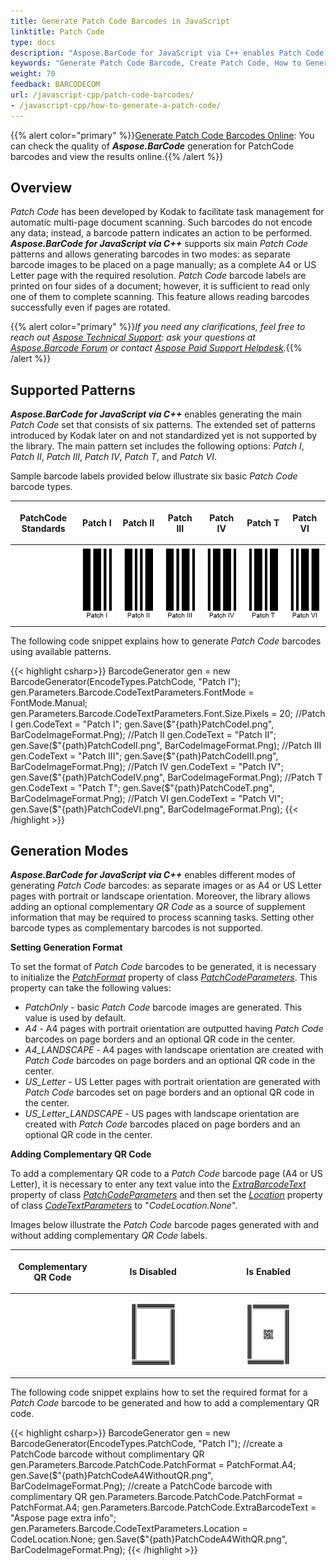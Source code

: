 ```yaml
---
title: Generate Patch Code Barcodes in JavaScript
linktitle: Patch Code
type: docs
description: "Aspose.BarCode for JavaScript via C++ enables Patch Code barcode generation."
keywords: "Generate Patch Code Barcode, Create Patch Code, How to Generate Patch Code barcodes, Aspose.BarCode for JavaScript via C++, JavaScript"
weight: 70
feedback: BARCODECOM
url: /javascript-cpp/patch-code-barcodes/
- /javascript-cpp/how-to-generate-a-patch-code/
---
```

{{% alert color="primary" %}}[Generate Patch Code Barcodes Online](https://products.aspose.app/barcode/generate/patchcode): You can check the quality of ***Aspose.BarCode*** generation for PatchCode barcodes and view the results online.{{% /alert %}}

## **Overview**
*Patch Code* has been developed by Kodak to facilitate task management for automatic multi-page document scanning. Such barcodes do not encode any data; instead, a barcode pattern indicates an action to be performed. ***Aspose.BarCode for JavaScript via C++*** supports six main *Patch Code* patterns and allows generating barcodes in two modes: as separate barcode images to be placed on a page manually; as a complete A4 or US Letter page with the required resolution. *Patch Code* barcode labels are printed on four sides of a document; however, it is sufficient to read only one of them to complete scanning. This feature allows reading barcodes successfully even if pages are rotated.
  
{{% alert color="primary" %}}*If you need any clarifications, feel free to reach out [Aspose Technical Support](/barcode/javascript-cpp/technical-support/): ask your questions at [Aspose.Barcode Forum](https://forum.aspose.com/c/barcode/13) or contact [Aspose Paid Support Helpdesk](https://helpdesk.aspose.com/).*{{% /alert %}}

## **Supported Patterns**
***Aspose.BarCode for JavaScript via C++*** enables generating the main *Patch Code* set that consists of six patterns. The extended set of patterns introduced by Kodak later on and not standardized yet is not supported by the library. The main pattern set includes the following options: *Patch I*, *Patch II*, *Patch III*, *Patch IV*, *Patch T*, and *Patch VI*.  
  
Sample barcode labels provided below illustrate six basic *Patch Code* barcode types.
  
|<p align="center">**PatchCode Standards**</p>|<p align="center">**Patch I**</p>|<p align="center">**Patch II**</p>|<p align="center">**Patch III**</p>|<p align="center">**Patch IV**</p>|<p align="center">**Patch T**</p>|<p align="center">**Patch VI**</p>|  
| :-: | :-: | :-: | :-: | :-: | :-: | :-: |
| |<img src="patchcodei.png">|<img src="patchcodeii.png">|<img src="patchcodeiii.png">|<img src="patchcodeiv.png">|<img src="patchcodet.png">|<img src="patchcodevi.png">|
  
The following code snippet explains how to generate *Patch Code* barcodes using available patterns.
  
{{< highlight csharp>}}
BarcodeGenerator gen = new BarcodeGenerator(EncodeTypes.PatchCode, "Patch I");
gen.Parameters.Barcode.CodeTextParameters.FontMode = FontMode.Manual;
gen.Parameters.Barcode.CodeTextParameters.Font.Size.Pixels = 20;
//Patch I
gen.CodeText = "Patch I";
gen.Save($"{path}PatchCodeI.png", BarCodeImageFormat.Png);
//Patch II
gen.CodeText = "Patch II";
gen.Save($"{path}PatchCodeII.png", BarCodeImageFormat.Png);
//Patch III
gen.CodeText = "Patch III";
gen.Save($"{path}PatchCodeIII.png", BarCodeImageFormat.Png);
//Patch IV
gen.CodeText = "Patch IV";
gen.Save($"{path}PatchCodeIV.png", BarCodeImageFormat.Png);
//Patch T
gen.CodeText = "Patch T";
gen.Save($"{path}PatchCodeT.png", BarCodeImageFormat.Png);
//Patch VI
gen.CodeText = "Patch VI";
gen.Save($"{path}PatchCodeVI.png", BarCodeImageFormat.Png);
{{< /highlight >}}


## **Generation Modes**
***Aspose.BarCode for JavaScript via C++*** enables different modes of generating *Patch Code* barcodes: as separate images or as A4 or US Letter pages with portrait or landscape orientation. Moreover, the library allows adding an optional complementary *QR Code* as a source of supplement information that may be required to process scanning tasks. Setting other barcode types as complementary barcodes is not supported.  
  
**Setting Generation Format** 
  
To set the format of *Patch Code* barcodes to be generated, it is necessary to initialize the [*PatchFormat*](https://reference.aspose.com/barcode/javascript-cpp/aspose.barcode.generation/patchcodeparameters/properties/patchformat) property of class [*PatchCodeParameters*](https://reference.aspose.com/barcode/javascript-cpp/aspose.barcode.generation/patchcodeparameters). This property can take the following values: 
- *PatchOnly* - basic *Patch Code* barcode images are generated. This value is used by default. 
- *A4* - A4 pages with portrait orientation are outputted having *Patch Code* barcodes on page borders and an optional QR code in the center.
- *A4_LANDSCAPE* - A4 pages with landscape orientation are created with *Patch Code* barcodes on page borders and an optional QR code in the center. 
- *US_Letter* - US Letter pages with portrait orientation are generated with *Patch Code* barcodes set on page borders and an optional QR code in the center.
- *US_Letter_LANDSCAPE* - US pages with landscape orientation are created with *Patch Code* barcodes placed on page borders and an optional QR code in the center.

**Adding Complementary QR Code**  
  
To add a complementary QR code to a *Patch Code* barcode page (A4 or US Letter), it is necessary to enter any text value into the [*ExtraBarcodeText*](https://reference.aspose.com/barcode/javascript-cpp/aspose.barcode.generation/patchcodeparameters/properties/extrabarcodetext) property of class [*PatchCodeParameters*](https://reference.aspose.com/barcode/javascript-cpp/aspose.barcode.generation/patchcodeparameters) and then set the [*Location*](https://reference.aspose.com/barcode/javascript-cpp/aspose.barcode.generation/codetextparameters/properties/location) property of class [*CodeTextParameters*](https://reference.aspose.com/barcode/javascript-cpp/aspose.barcode.generation/codetextparameters) to "*CodeLocation.None*".  
  
Images below illustrate the *Patch Code* barcode pages generated with and without adding complementary *QR Code* labels.
  
|<p align="center">**Complementary QR Code**</p>|<p align="center">**Is Disabled**</p>|<p align="center">**Is Enabled**</p>|
| :-: | :-: | :-: |
| |<a href="patchcodea4withoutqr.png"> <p align="center"><img src="patchcodea4withoutqr.png" width="40%" height="40%" alttext="Patch Code Barcode Without QR"></p></a>|<a href="patchcodea4withqr.png"> <p align="center"><img src="patchcodea4withqr.png" width="40%" height="40%" alttext="PatchCode Barcode With QR"></p></a>|
  
The following code snippet explains how to set the required format for a *Patch Code* barcode to be generated and how to add a complementary QR code.
  
{{< highlight csharp>}}
BarcodeGenerator gen = new BarcodeGenerator(EncodeTypes.PatchCode, "Patch I");
//create a PatchCode barcode without complimentary QR
gen.Parameters.Barcode.PatchCode.PatchFormat = PatchFormat.A4;
gen.Save($"{path}PatchCodeA4WithoutQR.png", BarCodeImageFormat.Png);
//create a PatchCode barcode with complimentary QR
gen.Parameters.Barcode.PatchCode.PatchFormat = PatchFormat.A4;
gen.Parameters.Barcode.PatchCode.ExtraBarcodeText = "Aspose page extra info";
gen.Parameters.Barcode.CodeTextParameters.Location = CodeLocation.None;
gen.Save($"{path}PatchCodeA4WithQR.png", BarCodeImageFormat.Png);
{{< /highlight >}}